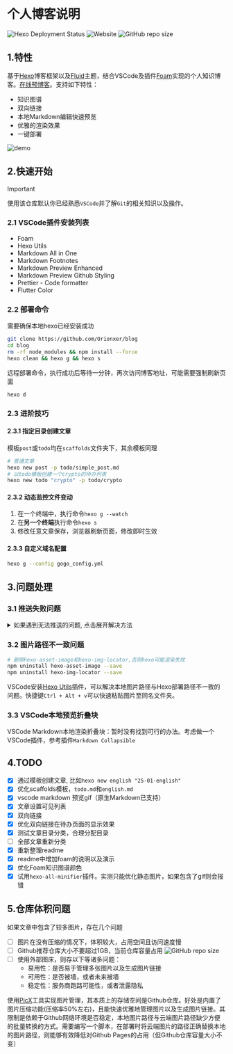 ﻿# 个人博客说明

![Hexo Deployment Status](https://github.com/orionxer/blog/workflows/pages%20build%20and%20deployment/badge.svg)
![Website](https://img.shields.io/website?url=https%3A%2F%2Forionxer.github.io/blog)
![GitHub repo size](https://img.shields.io/github/repo-size/orionxer/blog)

## 1.特性
基于[Hexo](https://hexo.io/zh-cn/)博客框架以及[Fluid](https://hexo.fluid-dev.com/docs/)主题，结合VSCode及插件[Foam](https://foambubble.github.io/foam/)实现的个人知识博客。[在线预博客](https://orionxer.github.io/blog/)。支持如下特性：

- 知识图谱
- 双向链接
- 本地Markdown编辑快速预览
- 优雅的渲染效果
- 一键部署

![demo](demo.gif)

## 2.快速开始
> [!IMPORTANT]  
> 使用该仓库默认你已经熟悉`VSCode`并了解`Git`的相关知识以及操作。

### 2.1 VSCode插件安装列表
- Foam
- Hexo Utils 
- Markdown All in One
- Markdown Footnotes
- Markdown Preview Enhanced
- Markdown Preview Github Styling
- Prettier - Code formatter
- Flutter Color

### 2.2 部署命令
需要确保本地hexo已经安装成功
```sh
git clone https://github.com/Orionxer/blog
cd blog
rm -rf node_modules && npm install --force
hexo clean && hexo g && hexo s
```
远程部署命令，执行成功后等待一分钟，再次访问博客地址，可能需要强制刷新页面
```
hexo d
```
### 2.3 进阶技巧

#### 2.3.1 指定目录创建文章
模板`post`或`todo`均在`scaffolds`文件夹下，其余模板同理
```sh
# 普通文章
hexo new post -p todo/simple_post.md
# 以todo模板创建一个crypto的待办列表
hexo new todo "crypto" -p todo/crypto
```

#### 2.3.2 动态监控文件变动
1. 在一个终端中，执行命令`hexo g --watch`
2. 在**另一个终端**执行命令`hexo s`
3. 修改任意文章保存，浏览器刷新页面，修改即时生效

#### 2.3.3 自定义域名配置
```sh
hexo g --config gogo_config.yml
```

## 3.问题处理

### 3.1 推送失败问题
<details>
<summary>如果遇到无法推送的问题, 点击展开解决方法</summary> 

```sh
! [remote rejected] main -> main (refusing to allow an OAuth App to create or update workflow `.github/workflows/ci.yml` without `workflow` scope)
error: failed to push some refs to 'https://github.com/Orionxer/blog'
```
尝试Github Cli触发浏览器鉴权，Windows安装命令
```sh
winget install --id GitHub.cli
```

工程根目录下，执行该命令

```sh
gh auth login
```
根据提示一步步验证，直至该命令提示`Logged in as Orionxer`

```sh
? Where do you use GitHub? GitHub.com
? What is your preferred protocol for Git operations on this host? HTTPS
? Authenticate Git with your GitHub credentials? Yes
? How would you like to authenticate GitHub CLI? Login with a web browser

! First copy your one-time code: FBFE-2BE0
Press Enter to open https://github.com/login/device in your browser... 
✓ Authentication complete.
- gh config set -h github.com git_protocol https
✓ Configured git protocol
✓ Logged in as Orionxer
```
</details>

### 3.2 图片路径不一致问题
```sh
# 删除hexo-asset-image和hexo-img-locator,否则hexo可能渲染失败
npm uninstall hexo-asset-image --save
npm uninstall hexo-img-locator --save
```
VSCode安装[Hexo Utils](https://marketplace.visualstudio.com/items?itemName=fantasy.vscode-hexo-utils)插件，可以解决本地图片路径与Hexo部署路径不一致的问题。快捷键`Ctrl + Alt + v`可以快速粘贴图片至同名文件夹。

### 3.3 VSCode本地预览折叠块
VSCode Markdown本地渲染折叠块：暂时没有找到可行的办法。考虑做一个VSCode插件，参考插件`Markdown Collapsible`

## 4.TODO
- [x] 通过模板创建文章, 比如`hexo new english "25-01-english"`
- [x] 优化scaffolds模板，`todo.md`和`english.md`
- [x] vscode markdown 预览gif（原生Markdown已支持）
- [x] 文章设置可见列表
- [x] 双向链接
- [x] 优化双向链接在待办页面的显示效果
- [x] 测试文章目录分类，合理分配目录
- [ ] 全部文章重新分类
- [x] 重新整理readme
- [x] readme中增加foam的说明以及演示
- [x] 优化Foam知识图谱颜色
- [x] 试用`hexo-all-minifier`插件。实测只能优化静态图片，如果包含了gif则会报错

## 5.仓库体积问题

如果文章中包含了较多图片，存在几个问题

- [ ] 图片在没有压缩的情况下，体积较大，占用空间且访问速度慢
- [ ] Github推荐仓库大小不要超过1GB，当前仓库容量占用 ![GitHub repo size](https://img.shields.io/github/repo-size/orionxer/blog)
- [ ] 使用外部图床，则存以下等诸多问题：
  - 易用性：是否易于管理多张图片以及生成图片链接
  - 可用性：是否被墙，或者未来被墙
  - 稳定性：服务商跑路可能性，或者泄露隐私

使用[PicX](https://picx.xpoet.cn)工具实现图片管理，其本质上的存储空间是Github仓库。好处是内置了图片压缩功能(压缩率50%左右)，且能快速优雅地管理图片以及生成图片链接。其限制是依赖于Github网络环境是否稳定，本地图片路径与云端图片路径缺少方便的批量转换的方式。需要编写一个脚本，在部署时将云端图片的路径正确替换本地的图片路径，则能够有效降低对Github Pages的占用（但Github仓库容量大小不变）


